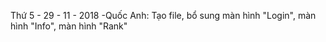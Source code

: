 Thứ 5 - 29 - 11 - 2018
-Quốc Anh: Tạo file, bổ sung màn hình "Login", màn hình "Info", màn hình "Rank"
